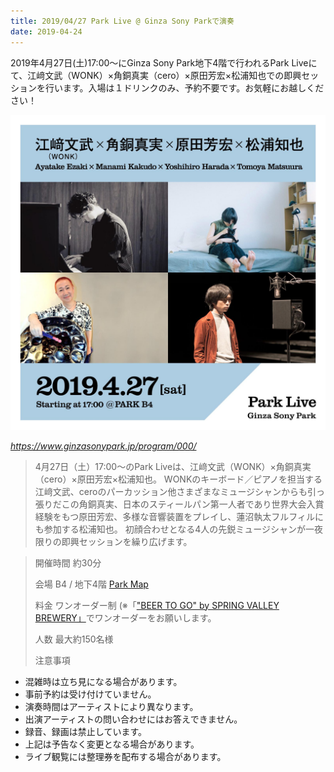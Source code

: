 ```yaml
---
title: 2019/04/27 Park Live @ Ginza Sony Parkで演奏
date: 2019-04-24
---
```


2019年4月27日(土)17:00〜にGinza Sony Park地下4階で行われるPark Liveにて、江﨑文武（WONK）×角銅真実（cero）×原田芳宏×松浦知也での即興セッションを行います。入場は１ドリンクのみ、予約不要です。お気軽にお越しください！


<!--more-->

![](parklive.jpg)

*https://www.ginzasonypark.jp/program/000/*

> 4月27日（土）17:00〜のPark Liveは、江﨑文武（WONK）×角銅真実（cero）×原田芳宏×松浦知也。⁣
> WONKのキーボード／ピアノを担当する江﨑文武、ceroのパーカッション他さまざまなミュージシャンからも引っ張りだこの角銅真実、日本のスティールパン第一人者であり世界大会入賞経験をもつ原田芳宏、多様な音響装置をプレイし、蓮沼執太フルフィルにも参加する松浦知也。⁣
>初顔合わせとなる4人の先鋭ミュージシャンが一夜限りの即興セッションを繰り広げます。⁣
⁣

> 開催時間	約30分
> 
> 会場	B4 / 地下4階 [Park Map](https://www.ginzasonypark.jp/map/index.html#B4)
> 
> 料金	ワンオーダー制 (※「["BEER TO GO" by SPRING VALLEY BREWERY」](https://www.ginzasonypark.jp/shop/11.html)でワンオーダーをお願いします。
> 
> 人数	最大約150名様
> 
> 注意事項	
> 
 - 混雑時は立ち見になる場合があります。
 - 事前予約は受け付けていません。
 - 演奏時間はアーティストにより異なります。
 - 出演アーティストの問い合わせにはお答えできません。
 - 録音、録画は禁止しています。
 - 上記は予告なく変更となる場合があります。
 - ライブ観覧には整理券を配布する場合があります。